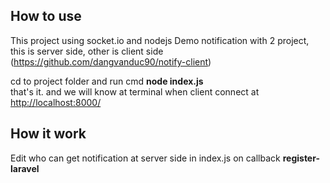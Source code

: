 ## How to use
This project using socket.io and nodejs
Demo notification with 2 project, this is server side, other is client side (https://github.com/dangvanduc90/notify-client)

cd to project folder and run cmd <b>node index.js</b>
<br>
that's it. and we will know at terminal when client connect at <a href="http://localhost:8000/">http://localhost:8000/</a>
## How it work
Edit who can get notification at server side in index.js on callback <b>register-laravel</b>